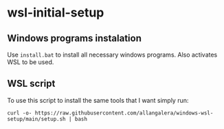 # wsl-initial-setup

## Windows programs instalation

Use `install.bat` to install all necessary windows programs. Also activates WSL to be used.


## WSL script

To use this script to install the same tools that I want simply run:

```
curl -o- https://raw.githubusercontent.com/allangalera/windows-wsl-setup/main/setup.sh | bash
```
